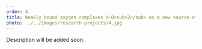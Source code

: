 ```yaml
---
order: 4
title: Weakly bound oxygen complexes X-O<sub>2</sub> as a new source of singlet oxygen
photo: ../../images/research-projects/4.jpg
---
```

Description will be added soon.
